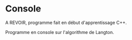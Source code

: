 # Console

A REVOIR, programme fait en début d'apprentissage C++.

Programme en console sur l'algorithme de Langton.
